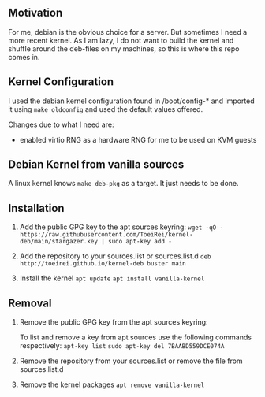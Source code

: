 ## Motivation

For me, debian is the obvious choice for a server. But sometimes I need a more recent kernel. As I am lazy, I do not want to build the kernel and shuffle around the deb-files on my machines, so this is where this repo comes in.

## Kernel Configuration

I used the debian kernel configuration found in /boot/config-* and imported it using `make oldconfig` and used the default values offered.

Changes due to what I need are:
- enabled virtio RNG as a hardware RNG for me to be used on KVM guests

## Debian Kernel from vanilla sources

A linux kernel knows `make deb-pkg` as a target. It just needs to be done.

## Installation

1. Add the public GPG key to the apt sources keyring:
   `wget -qO - https://raw.githubusercontent.com/ToeiRei/kernel-deb/main/stargazer.key | sudo apt-key add -`

2. Add the repository to your sources.list or sources.list.d
   `deb http://toeirei.github.io/kernel-deb buster main`

3. Install the kernel
   `apt update`
   `apt install vanilla-kernel`

## Removal

1. Remove the public GPG key from the apt sources keyring:

   To list and remove a key from apt sources use the following commands respectively:
   `apt-key list`
   `sudo apt-key del 7BAABD559DCE074A`

2. Remove the repository from your sources.list or remove the file from sources.list.d

3. Remove the kernel packages
   `apt remove vanilla-kernel`
